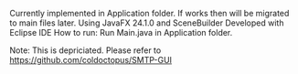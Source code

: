 Currently implemented in Application folder. If works then will be migrated to main files later.
Using JavaFX 24.1.0 and SceneBuilder
Developed with Eclipse IDE
How to run: Run Main.java in Application folder.

Note: This is depriciated. Please refer to https://github.com/coldoctopus/SMTP-GUI